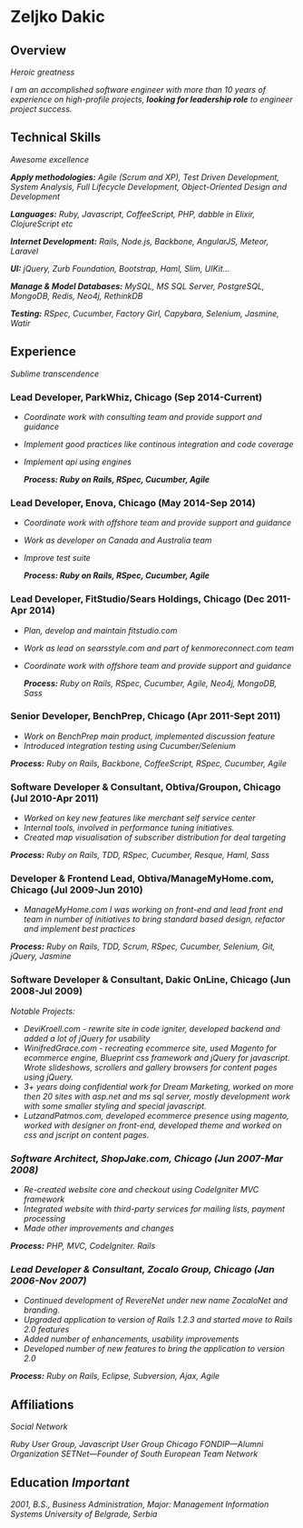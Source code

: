 # Zeljko Dakic

## **Overview** 
_Heroic greatness_

_I am an accomplished software engineer with more than 10 years of experience on high-profile projects, **looking for leadership role** to engineer project success._

## **Technical Skills** 
_Awesome excellence_

**_Apply methodologies:_** _Agile (Scrum and XP), Test Driven Development, System Analysis, Full Lifecycle Development, Object-Oriented Design and Development_

**_Languages:_** _Ruby, Javascript, CoffeeScript, PHP, dabble in Elixir, ClojureScript etc_

**_Internet Development:_** _Rails, Node.js, Backbone, AngularJS, Meteor, Laravel_

**_UI:_** _jQuery, Zurb Foundation, Bootstrap, Haml, Slim, UIKit..._

**_Manage & Model Databases:_** _MySQL, MS SQL Server, PostgreSQL, MongoDB, Redis, Neo4j, RethinkDB_

**_Testing:_** _RSpec, Cucumber, Factory Girl, Capybara, Selenium, Jasmine, Watir_

## **Experience** 
_Sublime transcendence_

### **Lead Developer, ParkWhiz, Chicago** (Sep 2014-Current)

* _Coordinate work with consulting team and provide support and guidance_
* _Implement good practices like continous integration and code coverage_
* _Implement api using engines_

	**_Process: Ruby on Rails, RSpec, Cucumber, Agile_**

### **Lead Developer, Enova, Chicago** (May 2014-Sep 2014)

* _Coordinate work with offshore team and provide support and guidance_
* _Work as developer on Canada and Australia team_
* _Improve test suite_

	**_Process: Ruby on Rails, RSpec, Cucumber, Agile_**

### **Lead Developer, FitStudio/Sears Holdings, Chicago** (Dec 2011-Apr 2014)

- _Plan, develop and maintain fitstudio.com_
- _Work as lead on searsstyle.com and part of kenmoreconnect.com team_
- _Coordinate work with offshore team and provide support and guidance_

	**_Process:_**  _Ruby on Rails, RSpec, Cucumber, Agile, Neo4j, MongoDB, Sass_

### **Senior Developer, BenchPrep, Chicago** (Apr 2011-Sept 2011)

- _Work on BenchPrep main product, implemented discussion feature_
- _Introduced integration testing using Cucumber/Selenium_

**_Process:_**  _Ruby on Rails, Backbone, CoffeeScript, RSpec, Cucumber, Agile_

### **Software Developer & Consultant, Obtiva/Groupon, Chicago** (Jul 2010-Apr 2011) 

- _Worked on key new features like merchant self service center_
- _Internal tools, involved in performance tuning initiatives._
- _Created map visualisation of subscriber distribution for deal targeting_

**_Process:_**  _Ruby on Rails, TDD, RSpec, Cucumber, Resque, Haml, Sass_

### **Developer & Frontend Lead, Obtiva/ManageMyHome.com, Chicago** (Jul 2009-Jun 2010)

- _ManageMyHome.com I was working on front-end and lead front end team in number of initiatives to bring standard based design, refactor and implement best practices_

**_Process:_**  _Ruby on Rails, TDD, Scrum, RSpec, Cucumber, Selenium, Git, jQuery, Jasmine_

### **Software Developer & Consultant, Dakic OnLine, Chicago** (Jun 2008-Jul 2009)

_Notable Projects:_

- _DeviKroell.com - rewrite site in code igniter, developed backend and added a lot of jQuery for usability_
- _WinifredGrace.com - recreating ecommerce site, used Magento for ecommerce engine, Blueprint css framework and jQuery for javascript. Wrote slideshows, scrollers and gallery browsers for content pages using jQuery._
- _3+ years doing confidential work for Dream Marketing, worked on more then 20 sites with asp.net and ms sql server, mostly development work with some smaller styling and special javascript._
- _LutzandPatmos.com, developed ecommerce presence using magento, worked with designer on front-end, developed theme and worked on css and jscript on content pages._

### **_Software Architect, ShopJake.com, Chicago_** _(Jun 2007-Mar 2008)_

- _Re-created website core and checkout using CodeIgniter MVC framework_
- _Integrated website with third-party services for mailing lists, payment processing_
- _Made other improvements and changes_

**_Process:_** _PHP, MVC, CodeIgniter. Rails_

### **_Lead Developer & Consultant, Zocalo Group, Chicago_** _(Jan 2006-Nov 2007)_

- _Continued development of RevereNet under new name ZocaloNet and branding._
- _Upgraded application to version of Rails 1.2.3 and started move to Rails 2.0 features_
- _Added number of enhancements, usability improvements_
- _Developed number of new features to bring the application to version 2.0_

**_Process:_**  _Ruby on Rails, Eclipse, Subversion, Ajax, Agile_

## **Affiliations** 
_Social Network_

_Ruby User Group, Javascript User Group Chicago_
_FONDIP—Alumni Organization_
_SETNet—Founder of South European Team Network_

## **Education** _Important_

_2001, B.S., Business Administration, Major: Management Information Systems_
_University of Belgrade, Serbia_


